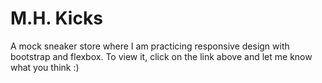 # M.H. Kicks

A mock sneaker store where I am practicing responsive design with bootstrap and flexbox.
To view it, click on the link above and let me know what you think :)
